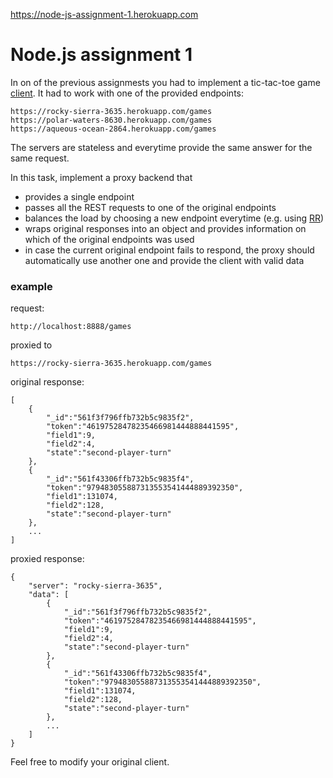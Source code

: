https://node-js-assignment-1.herokuapp.com
# Node.js assignment 1

In on of the previous assignmests you had to implement a tic-tac-toe game [client](https://github.com/js-training-apptech-2015/splitmode).
It had to work with one of the provided endpoints:
```
https://rocky-sierra-3635.herokuapp.com/games
https://polar-waters-8630.herokuapp.com/games
https://aqueous-ocean-2864.herokuapp.com/games
```
The servers are stateless and everytime provide the same answer for the same request.

In this task, implement a proxy backend that  
- provides a single endpoint 
- passes all the REST requests to one of the original endpoints
- balances the load by choosing a new endpoint everytime (e.g. using [RR](https://en.wikipedia.org/wiki/Round-robin_scheduling))
- wraps original responses into an object and provides information on which of the original endpoints was used
- in case the current original endpoint fails to respond, the proxy should automatically use another one and provide the client with valid data

### example
request:
```
http://localhost:8888/games
```
proxied to
```
https://rocky-sierra-3635.herokuapp.com/games
```
original response:
```
[
    {
        "_id":"561f3f796ffb732b5c9835f2",
        "token":"46197528478235466981444888441595",
        "field1":9,
        "field2":4,
        "state":"second-player-turn"
    },
    {
        "_id":"561f43306ffb732b5c9835f4",
        "token":"979483055887313553541444889392350",
        "field1":131074,
        "field2":128,
        "state":"second-player-turn"
    },
    ...
]
```
proxied response:
```
{
    "server": "rocky-sierra-3635",
    "data": [
        {
            "_id":"561f3f796ffb732b5c9835f2",
            "token":"46197528478235466981444888441595",
            "field1":9,
            "field2":4,
            "state":"second-player-turn"
        },
        {
            "_id":"561f43306ffb732b5c9835f4",
            "token":"979483055887313553541444889392350",
            "field1":131074,
            "field2":128,
            "state":"second-player-turn"
        },
        ...
    ]
}
```

Feel free to modify your original client.
